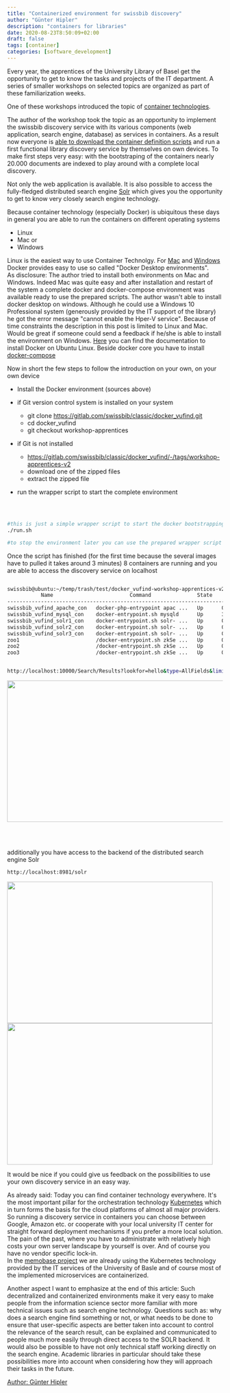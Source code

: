 ```yaml
---
title: "Containerized environment for swissbib discovery"
author: "Günter Hipler"
description: "containers for libraries"
date: 2020-08-23T8:50:09+02:00
draft: false 
tags: [container]
categories: [software_development]
---
```



Every year, the apprentices of the University Library of Basel get the opportunity to get to know the tasks and projects of the IT department. A series of smaller workshops on selected topics are organized as part of these familiarization weeks.  

One of these workshops introduced the topic of [container technologies](https://swissbib.gitlab.io/presentations/apprentices-docker-container).    

The author of the workshop took the topic as an opportunity to implement the swissbib discovery service with its various components (web application, search engine, database) as services in containers. As a result now everyone is [able to download the container definition scripts](https://gitlab.com/swissbib/classic/docker_vufind/-/tree/workshop-apprentices)  and run a first functional library discovery service by themselves on own devices. To make first steps very easy: with the bootstraping of the containers nearly 20.000 documents are indexed to play around with a complete local discovery.   

Not only the web application is available. It is also possible to access the fully-fledged distributed search engine [Solr](https://lucene.apache.org/solr/) which gives you the opportunity to get to know very closely search engine technology.  

Because container technology (especially Docker) is ubiquitous these days in general you are able to run the containers on different operating systems  
* Linux     
* Mac or   
* Windows  

Linux is the easiest way to use Container Technolgy. For [Mac](https://hub.docker.com/editions/community/docker-ce-desktop-mac) and [Windows](https://hub.docker.com/editions/community/docker-ce-desktop-windows) Docker provides easy to use so called "Docker Desktop environments".  
As disclosure: The author tried to install both environments on Mac and Windows. Indeed Mac was quite easy and after installation and restart of the system a complete docker and docker-compose environment was available ready to use the prepared scripts. The author wasn't able to install docker desktop on windows. Although he could use a Windows 10 Professional system (generously provided by the IT support of the library) he got the error message "cannot enable the Hper-V service". Because of time constraints the description in this post is limited to Linux and Mac. Would be great if someone could send a feedback if he/she is able to install the environment on Windows.
[Here](https://docs.docker.com/engine/install/ubuntu/) you can find the documentation to install Docker on Ubuntu Linux. Beside docker core you have to install [docker-compose](https://docs.docker.com/compose/install/) 

Now in short the few steps to follow the introduction on your own, on your own device

* Install the Docker environment (sources above)  
* if Git version control system is installed on your system
  * git clone https://gitlab.com/swissbib/classic/docker_vufind.git
  * cd docker_vufind
  * git checkout workshop-apprentices
* if Git is not installed
  * https://gitlab.com/swissbib/classic/docker_vufind/-/tags/workshop-apprentices-v2
  * download one of the zipped files
  * extract the zipped file  
  
* run the wrapper script to start the complete environment    
<br/>

```bash

#this is just a simple wrapper script to start the docker bootstrapping, install the necessary Solr index schema and index the first documents 
./run.sh

#to stop the environment later you can use the prepared wrapper script ./stop.sh

```    

Once the script has finished (for the first time because the several images have to pulled it takes around 3 minutes) 8 containers are running and you are able to access the discovery service on localhost   

```bash

swissbib@ubuntu:~/temp/trash/test/docker_vufind-workshop-apprentices-v2$ docker-compose ps
           Name                         Command               State                          Ports                        
--------------------------------------------------------------------------------------------------------------------------
swissbib_vufind_apache_con   docker-php-entrypoint apac ...   Up      0.0.0.0:10000->80/tcp                               
swissbib_vufind_mysql_con    docker-entrypoint.sh mysqld      Up      3306/tcp, 33060/tcp                                 
swissbib_vufind_solr1_con    docker-entrypoint.sh solr- ...   Up      0.0.0.0:8981->8983/tcp                              
swissbib_vufind_solr2_con    docker-entrypoint.sh solr- ...   Up      0.0.0.0:8982->8983/tcp                              
swissbib_vufind_solr3_con    docker-entrypoint.sh solr- ...   Up      0.0.0.0:8983->8983/tcp                              
zoo1                         /docker-entrypoint.sh zkSe ...   Up      0.0.0.0:2181->2181/tcp, 2888/tcp, 3888/tcp, 8080/tcp
zoo2                         /docker-entrypoint.sh zkSe ...   Up      0.0.0.0:2182->2181/tcp, 2888/tcp, 3888/tcp, 8080/tcp
zoo3                         /docker-entrypoint.sh zkSe ...   Up      0.0.0.0:2183->2181/tcp, 2888/tcp, 3888/tcp, 8080/tcp


http://localhost:10000/Search/Results?lookfor=hello&type=AllFields&limit=20
```    


<img style=" width: 600px; height: 330px;" src="/image/sd/container_search_list.png"/>  

<br/> <br/>

additionally you have access to the backend of the distributed search engine Solr

```bash
http://localhost:8981/solr
```

<img style=" width: 480px; height: 330px;" src="/image/sd/solr_search.png"/>  
<img style=" width: 480px; height: 330px;" src="/image/sd/solr_cluster.png"/>  

    
It would be nice if you could give us feedback on the possibilities to use your own discovery service in an easy way.  

As already said: Today you can find container technology everywhere. It's the most important  pillar for the orchestration technology [Kubernetes](https://kubernetes.io/) which in turn forms the basis for the cloud platforms of almost all major providers. So running a discovery service in containers you can choose between Google, Amazon etc. or cooperate with your local university IT center for straight forward deployment mechanisms if you prefer a more local solution. The pain of the past, where you have to administrate with relatively high costs your own server landscape by yourself is over. And of course you have no vendor specific lock-in.    
In the [memobase project](https://twitter.com/memoriav_ch/status/1227133102507601920) we are already using the Kubernetes technology provided by the IT services of the University of Basle and of course most of the implemented microservices are containerized.         

Another aspect I want to emphasize at the end of this article: Such decentralized and containerized environments make it very easy to make people from the information science sector more familiar with more technical issues such as search engine technology. Questions such as: why does a search engine find something or not, or what needs to be done to ensure that user-specific aspects are better taken into account to control the relevance of the search result, can be explained and communicated to people much more easily through direct access to the SOLR backend. It would also be possible to have not only technical staff working directly on the search engine. Academic libraries in particular should take these possibilities more into account when considering how they will approach their tasks in the future.      

<a href="https://swissbib.blogspot.com/2019/01/die-personen-hinter-swissbib-les.html" target="_blank">Author: Günter Hipler</a>

